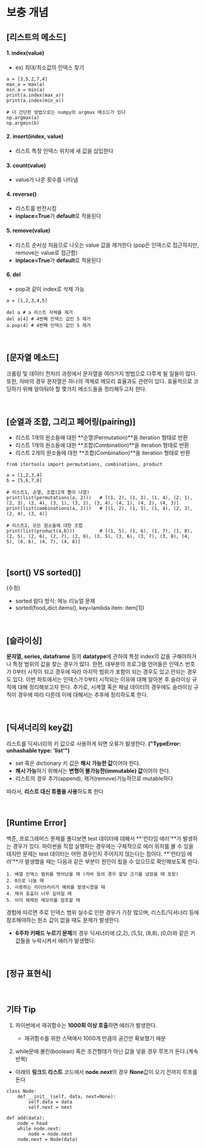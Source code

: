 # 보충 개념

## [리스트의 메소드]
#### 1. index(value)
- ex) 최대/최소값의 인덱스 찾기
```
a = [3,5,2,7,4]
max_a = max(a)
min_a = min(a)
print(a.index(max_a))
print(a.index(min_a))

# 더 간단한 방법으로는 numpy의 argmax 메소드가 있다
np.argmax(a)
np.argmin(b)
```

#### 2. insert(index, value)
- 리스트 특정 인덱스 위치에 새 값을 삽입한다

#### 3. count(value)
- value가 나온 횟수를 나타냄

#### 4. reverse()
- 리스트를 반전시킴
- **inplace=True**가 **default**로 적용된다

#### 5. remove(value)
- 리스트 순서상 처음으로 나오는 value 값을 제거한다 (pop은 인덱스로 접근하지만, remove는 value로 접근함)
- **inplace=True**가 **default**로 적용된다

#### 6. del
- pop과 같이 index로 삭제 가능
```
a = [1,2,3,4,5]

del a # a 리스트 자체를 제거
del a[4] # 4번째 인덱스 값인 5 제거
a.pop(4) # 4번째 인덱스 값인 5 제거
```

<br>


## [문자열 메소드]
크롤링 및 데이터 전처리 과정에서 문자열을 여러가지 방법으로 다루게 될 일들이 많다. 또한, 자바의 경우 문자열은 하나의 객체로 메모리 효율과도 관련이 있다. 효율적으로 코딩하기 위해 알아둬야 할 몇가지 메소드들을 정리해두고자 한다.

<br>

## [순열과 조합, 그리고 페어링(pairing)]
- 리스트 1개의 원소들에 대한 **순열(Permutation)**을 iteration 형태로 반환
- 리스트 1개의 원소들에 대한 **조합(Combination)**을 iteration 형태로 반환
- 리스트 2개의 원소들에 대한 **조합(Combination)**을 iteration 형태로 반환

```
from itertools import permutations, combinations, product

a = [1,2,3,4]
b = [5,6,7,8]

# 리스트1, 순열, 조합(2개 뽑아 나열)
print(list(permutations(a, 2)))   # [(1, 2), (1, 3), (1, 4), (2, 1), (2, 3), (2, 4), (3, 1), (3, 2), (3, 4), (4, 1), (4, 2), (4, 3)]
print(list(combinations(a, 2)))   # [(1, 2), (1, 3), (1, 4), (2, 3), (2, 4), (3, 4)]

# 리스트2, 모든 원소들에 대한 조합
print(list(product(a,b)))         # [(1, 5), (1, 6), (1, 7), (1, 8), (2, 5), (2, 6), (2, 7), (2, 8), (3, 5), (3, 6), (3, 7), (3, 8), (4, 5), (4, 6), (4, 7), (4, 8)]
```

<br> 

## [sort() VS sorted()]

(수정)
- sorted 람다 방식: 메뉴 리뉴얼 문제
- sorted(food_dict.items(), key=lambda item: item[1])
<br>

## [슬라이싱]
**문자열, series, dataframe** 등의 **datatype**에 관하여 특정 index의 값을 구해야하거나 특정 범위의 값을 찾는 경우가 많다. 한편, 대부분의 프로그램 언어들은 인덱스 번호가 0부터 시작이 되고 경우에 따라 마지막 범위가 포함이 되는 경우도 있고 안되는 경우도 있다. 이번 파트에서는 인덱스가 0부터 시작되는 이유에 대해 알아본 후 슬라이싱 규칙에 대해 정리해보고자 한다. 추가로, 시계열 혹은 패널 데이터의 경우에도 슬라이싱 규칙이 경우에 따라 다른데 이에 대해서는 추후에 정리하도록 한다.

<br>

## [딕셔너리의 key값]
리스트를 딕셔너리의 키 값으로 사용하게 되면 오류가 발생한다. **("TypeError: unhashable type: 'list'")**
- set 혹은 dictionary 키 값은 **해시 가능한 값**이어야 한다.
- **해시 가능**하기 위해서는 **변형이 불가능한(immutable) 값**이어야 한다.
- 리스트의 경우 추가(append), 제거(remove)가능하므로 mutable하다

따라서, **리스트 대신 튜플을 사용**하도록 한다

<br>

## [Runtime Error]
백준, 프로그래머스 문제를 풀다보면 test 데이터에 대해서 **'런타임 에러'**가 발생하는 경우가 있다. 파이썬을 직접 실행하는 경우에는 구체적으로 에러 위치를 볼 수 있을 테지만 문제는 test 데이터는 어떤 경우인지 주어지지 않는다는 점이다. **'런타임 에러'**가 발생했을 때는 다음과 같은 부분이 원인이 됬을 수 있으므로 확인해보도록 한다.

    1. 배열 인덱스 범위를 벗어났을 때 (자바 등의 경우 할당 크기를 넘었을 때 포함)
    2. 0으로 나눌 때
    3. 사용하는 라이브러리가 예외를 발생시켰을 때
    4. 재귀 호출이 너무 깊어질 때
    5. 이미 해제된 메모리를 참조할 때

경험에 따르면 주로 인덱스 범위 실수로 인한 경우가 가장 많으며, 리스트/딕셔너리 등에 참조해야하는 원소 값이 없을 때도 문제가 발생한다.
- **6주차 키패드 누르기 문제**의 경우 딕셔너리에 (2,2), (5,5), (8,8), (0,0)와 같은 키값들을 누락시켜서 에러가 발생했다.

<br>

## [정규 표현식]

<br>

## 기타 Tip
1. 파이썬에서 재귀함수는 **1000회 이상 호출**하면 에러가 발생한다.
    - 재귀함수를 위한 스택에서 1000개 만큼의 공간만 확보했기 때문
 
2. while문에 불린(boolean) 혹은 조건형태가 아닌 값을 넣을 경우 루프가 돈다.(계속 반복)
- 아래의 **링크드 리스트** 코드에서 **node.next**의 경우 **None**값이 오기 전까지 루프를 돈다
```
class Node:
    def __init__(self, data, next=None):
        self.data = data
        self.next = next

def add(data):
    node = head
    while node.next:
        node = node.next
    node.next = Node(data) 
```
